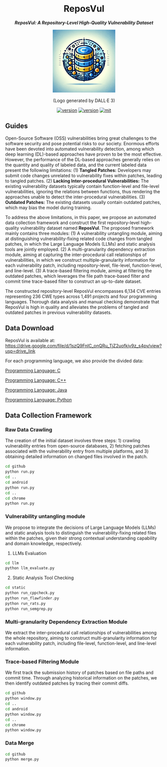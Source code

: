 <div align="center">
    <h1>
    ReposVul
    </h1>
    <p>
    <b><em>ReposVul: A Repository-Level High-Quality Vulnerability Dataset</em></b>
    </p>
    <p>
    <img src="logo.png" alt="ReposVul Logo" style="width: 200px; height: 200px;">
    </p>
    <p>
    (Logo generated by DALL·E 3)
    </p>
    <a href="https://github.com/ddlBoJack/MT4SSL"><img src="https://img.shields.io/badge/Platform-linux-lightgrey" alt="version"></a>
    <a href="https://github.com/ddlBoJack/MT4SSL"><img src="https://img.shields.io/badge/Python-3.8+-orange" alt="version"></a>
    <a href="https://github.com/ddlBoJack/MT4SSL"><img src="https://img.shields.io/badge/License-MIT-red.svg" alt="mit"></a>
</div>

## Guides

Open-Source Software (OSS) vulnerabilities bring great challenges to the software security and pose potential risks to our society. Enormous efforts have been devoted into automated vulnerability detection, among which deep learning (DL)-based approaches have proven to be the most effective. However, the performance of the DL-based approaches generally relies on the quantity and quality of labeled data, and the current labeled data present the following limitations: (1) **Tangled Patches:** Developers may submit code changes unrelated to vulnerability fixes within patches, leading to tangled patches. (2) **Lacking Inter-procedural Vulnerabilities:** The existing vulnerability datasets typically contain function-level and file-level vulnerabilities, ignoring the relations between functions, thus rendering the approaches unable to detect the inter-procedural vulnerabilities. (3) **Outdated Patches:** The existing datasets usually contain outdated patches, which may bias the model during training.

To address the above limitations, in this paper, we propose an automated data collection framework and construct the first repository-level high-quality vulnerability dataset named **ReposVul**. The proposed framework mainly contains three modules: (1) A vulnerability untangling module, aiming at distinguishing vulnerability-fixing related code changes from tangled patches, in which the Large Language Models (LLMs) and static analysis tools are jointly employed. (2) A multi-granularity dependency extraction module, aiming at capturing the inter-procedural call relationships of vulnerabilities, in which we construct multiple-granularity information for each vulnerability patch, including repository-level, file-level, function-level, and line-level. (3) A trace-based filtering module, aiming at filtering the outdated patches, which leverages the file path trace-based filter and commit time trace-based filter to construct an up-to-date dataset.

The constructed repository-level ReposVul encompasses 6,134 CVE entries representing 236 CWE types across 1,491 projects and four programming languages. Thorough data analysis and manual checking demonstrate that ReposVul is high in quality and alleviates the problems of tangled and outdated patches in previous vulnerability datasets.

## Data Download 
ReposVul is available at:
https://drive.google.com/file/d/1szQ9FnIC_onQRu_TjZ2uofkjv9z_s4pv/view?usp=drive_link

For each programming language, we also provide the divided data:

[Programming Language: C](https://drive.google.com)

[Programming Language: C++](https://drive.google.com)

[Programming Language: Java](https://drive.google.com)

[Programming Language: Python](https://drive.google.com)

## Data Collection Framework
### Raw Data Crawling
The creation of the initial dataset involves three steps: 1) crawling vulnerability entries from open-source databases, 2) fetching patches associated with the vulnerability entry from multiple platforms, and 3) obtaining detailed information on changed files involved in the patch.

```bash
cd github
python run.py
cd ..
cd android
python run.py
cd ..
cd chrome
python run.py
```

### Vulnerability untangling module
We propose to integrate the decisions of Large Language Models (LLMs) and static analysis tools to distinguish the vulnerability-fixing related files within the patches, given their strong contextual understanding capability and domain
knowledge, respectively.
1. LLMs Evaluation
```bash
cd llm
python llm_evaluate.py
```
2. Static Analysis Tool Checking
```bash
cd static
python run_cppcheck.py
python run_flawfinder.py
python run_rats.py
python run_semgrep.py
```

### Multi-granularity Dependency Extraction Module
We extract the inter-procedural call relationships of vulnerabilities among the whole repository, aiming to construct multi-granularity information for each vulnerability patch, including file-level, function-level, and line-level information.

### Trace-based Filtering Module
We first track the submission history of patches based on file paths and commit time. Through analyzing historical information on the patches, we then identify outdated patches by tracing their commit diffs.

```bash
cd github
python window.py
cd ..
cd android
python window.py
cd ..
cd chrome
python window.py
```

### Data Merge
```bash
cd github
python merge.py
```

